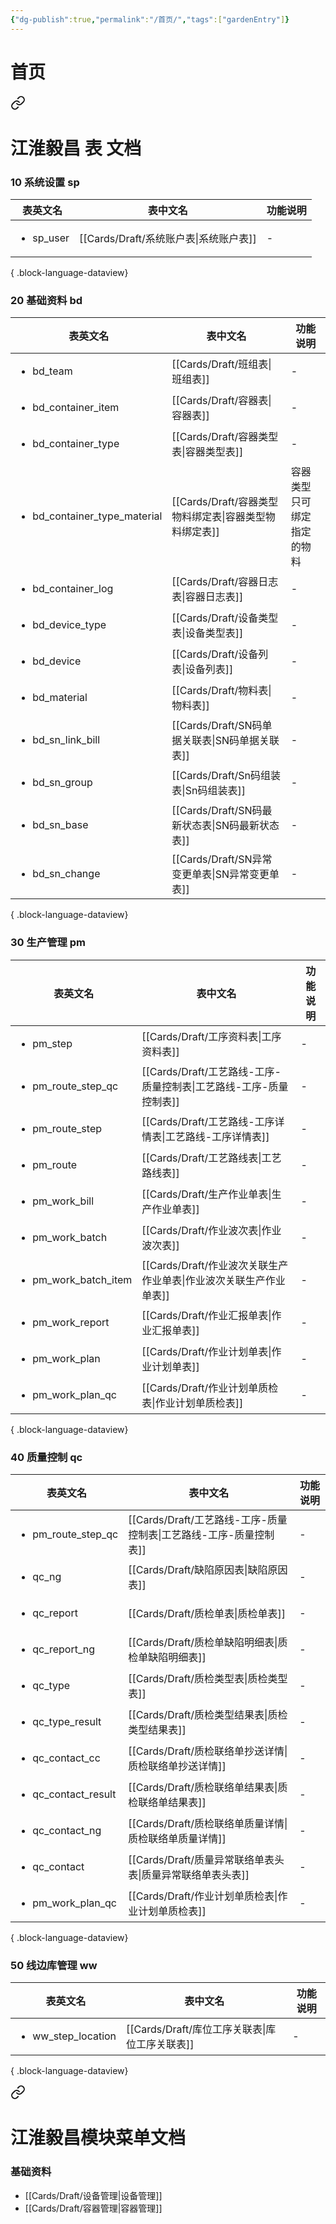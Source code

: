 ```yaml
---
{"dg-publish":true,"permalink":"/首页/","tags":["gardenEntry"]}
---
```



# 首页

 
<div class="transclusion internal-embed is-loaded"><a class="markdown-embed-link" href="/Atlas/江淮毅昌 表 文档/" aria-label="Open link"><svg xmlns="http://www.w3.org/2000/svg" width="24" height="24" viewBox="0 0 24 24" fill="none" stroke="currentColor" stroke-width="2" stroke-linecap="round" stroke-linejoin="round" class="svg-icon lucide-link"><path d="M10 13a5 5 0 0 0 7.54.54l3-3a5 5 0 0 0-7.07-7.07l-1.72 1.71"></path><path d="M14 11a5 5 0 0 0-7.54-.54l-3 3a5 5 0 0 0 7.07 7.07l1.71-1.71"></path></svg></a><div class="markdown-embed">





# 江淮毅昌 表 文档

### 10 系统设置 sp

| 表英文名                      | 表中文名                            | 功能说明 |
| ------------------------- | ------------------------------- | ---- |
| <ul><li>sp_user</li></ul> | [[Cards/Draft/系统账户表\|系统账户表]] | \-   |

{ .block-language-dataview}

### 20 基础资料 bd

| 表英文名                                         | 表中文名                                    | 功能说明          |
| -------------------------------------------- | --------------------------------------- | ------------- |
| <ul><li>bd_team</li></ul>                    | [[Cards/Draft/班组表\|班组表]]             | \-            |
| <ul><li>bd_container_item</li></ul>          | [[Cards/Draft/容器表\|容器表]]             | \-            |
| <ul><li>bd_container_type</li></ul>          | [[Cards/Draft/容器类型表\|容器类型表]]         | \-            |
| <ul><li>bd_container_type_material</li></ul> | [[Cards/Draft/容器类型物料绑定表\|容器类型物料绑定表]] | 容器类型只可绑定指定的物料 |
| <ul><li>bd_container_log</li></ul>           | [[Cards/Draft/容器日志表\|容器日志表]]         | \-            |
| <ul><li>bd_device_type</li></ul>             | [[Cards/Draft/设备类型表\|设备类型表]]         | \-            |
| <ul><li>bd_device</li></ul>                  | [[Cards/Draft/设备列表\|设备列表]]           | \-            |
| <ul><li>bd_material</li></ul>                | [[Cards/Draft/物料表\|物料表]]             | \-            |
| <ul><li>bd_sn_link_bill</li></ul>            | [[Cards/Draft/SN码单据关联表\|SN码单据关联表]]   | \-            |
| <ul><li>bd_sn_group</li></ul>                | [[Cards/Draft/Sn码组装表\|Sn码组装表]]       | \-            |
| <ul><li>bd_sn_base</li></ul>                 | [[Cards/Draft/SN码最新状态表\|SN码最新状态表]]   | \-            |
| <ul><li>bd_sn_change</li></ul>               | [[Cards/Draft/SN异常变更单表\|SN异常变更单表]]   | \-            |

{ .block-language-dataview}

### 30 生产管理 pm

| 表英文名                                 | 表中文名                                            | 功能说明 |
| ------------------------------------ | ----------------------------------------------- | ---- |
| <ul><li>pm_step</li></ul>            | [[Cards/Draft/工序资料表\|工序资料表]]                 | \-   |
| <ul><li>pm_route_step_qc</li></ul>   | [[Cards/Draft/工艺路线-工序-质量控制表\|工艺路线-工序-质量控制表]] | \-   |
| <ul><li>pm_route_step</li></ul>      | [[Cards/Draft/工艺路线-工序详情表\|工艺路线-工序详情表]]       | \-   |
| <ul><li>pm_route</li></ul>           | [[Cards/Draft/工艺路线表\|工艺路线表]]                 | \-   |
| <ul><li>pm_work_bill</li></ul>       | [[Cards/Draft/生产作业单表\|生产作业单表]]               | \-   |
| <ul><li>pm_work_batch</li></ul>      | [[Cards/Draft/作业波次表\|作业波次表]]                 | \-   |
| <ul><li>pm_work_batch_item</li></ul> | [[Cards/Draft/作业波次关联生产作业单表\|作业波次关联生产作业单表]]   | \-   |
| <ul><li>pm_work_report</li></ul>     | [[Cards/Draft/作业汇报单表\|作业汇报单表]]               | \-   |
| <ul><li>pm_work_plan</li></ul>       | [[Cards/Draft/作业计划单表\|作业计划单表]]               | \-   |
| <ul><li>pm_work_plan_qc</li></ul>    | [[Cards/Draft/作业计划单质检表\|作业计划单质检表]]           | \-   |

{ .block-language-dataview}

### 40 质量控制 qc

| 表英文名                                | 表中文名                                            | 功能说明 |
| ----------------------------------- | ----------------------------------------------- | ---- |
| <ul><li>pm_route_step_qc</li></ul>  | [[Cards/Draft/工艺路线-工序-质量控制表\|工艺路线-工序-质量控制表]] | \-   |
| <ul><li>qc_ng</li></ul>             | [[Cards/Draft/缺陷原因表\|缺陷原因表]]                 | \-   |
| <ul><li>qc_report</li></ul>         | [[Cards/Draft/质检单表\|质检单表]]                   | \-   |
| <ul><li>qc_report_ng</li></ul>      | [[Cards/Draft/质检单缺陷明细表\|质检单缺陷明细表]]           | \-   |
| <ul><li>qc_type</li></ul>           | [[Cards/Draft/质检类型表\|质检类型表]]                 | \-   |
| <ul><li>qc_type_result</li></ul>    | [[Cards/Draft/质检类型结果表\|质检类型结果表]]             | \-   |
| <ul><li>qc_contact_cc</li></ul>     | [[Cards/Draft/质检联络单抄送详情\|质检联络单抄送详情]]         | \-   |
| <ul><li>qc_contact_result</li></ul> | [[Cards/Draft/质检联络单结果表\|质检联络单结果表]]           | \-   |
| <ul><li>qc_contact_ng</li></ul>     | [[Cards/Draft/质检联络单质量详情\|质检联络单质量详情]]         | \-   |
| <ul><li>qc_contact</li></ul>        | [[Cards/Draft/质量异常联络单表头表\|质量异常联络单表头表]]       | \-   |
| <ul><li>pm_work_plan_qc</li></ul>   | [[Cards/Draft/作业计划单质检表\|作业计划单质检表]]           | \-   |

{ .block-language-dataview}

### 50 线边库管理 ww

| 表英文名                               | 表中文名                                | 功能说明 |
| ---------------------------------- | ----------------------------------- | ---- |
| <ul><li>ww_step_location</li></ul> | [[Cards/Draft/库位工序关联表\|库位工序关联表]] | \-   |

{ .block-language-dataview}

</div></div>



<div class="transclusion internal-embed is-loaded"><a class="markdown-embed-link" href="/江淮毅昌模块菜单文档/" aria-label="Open link"><svg xmlns="http://www.w3.org/2000/svg" width="24" height="24" viewBox="0 0 24 24" fill="none" stroke="currentColor" stroke-width="2" stroke-linecap="round" stroke-linejoin="round" class="svg-icon lucide-link"><path d="M10 13a5 5 0 0 0 7.54.54l3-3a5 5 0 0 0-7.07-7.07l-1.72 1.71"></path><path d="M14 11a5 5 0 0 0-7.54-.54l-3 3a5 5 0 0 0 7.07 7.07l1.71-1.71"></path></svg></a><div class="markdown-embed">





# 江淮毅昌模块菜单文档

### 基础资料

- [[Cards/Draft/设备管理\|设备管理]]
- [[Cards/Draft/容器管理\|容器管理]]

</div></div>


